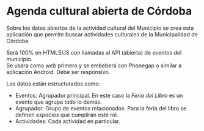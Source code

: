 # Agenda cultural abierta de Córdoba

Sobre los datos abiertos de la actividad cultural del Municipio se crea esta aplicación que permite buscar actividades culturales de la Municipalidad de Cördoba

Será 100% en HTML5/JS con llamadas al API (abierta) de eventos del municipio.  
Se usara como web primero y se embeberá con Phonegap o similar a aplicación Android. Debe ser responsivo.

Los datos están estructurados como:
 - Eventos: Agrupador principal. En este caso la _Feria del Libro_ es un evento que agrupa todo lo demás. 
 - Agrupador: Grupo de eventos relacionados. Para la feria del libro se definen _espacios_ que cumplirán este rol.
 - Actividades: Cada actividad en particular. 
